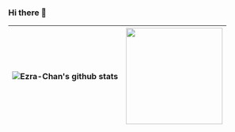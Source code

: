 ### Hi there 👋
| <img align="center" src="https://github-readme-stats-xcanwin.vercel.app/api?username=Ezra-Chan&show_icons=true&theme=algolia" alt="Ezra-Chan's github stats" /> | <img align="center" src="https://github-readme-stats-xcanwin.vercel.app/api/top-langs/?username=Ezra-Chan&layout=compact&theme=algolia" height="195px" /> |
| ------------- | ------------- |
